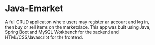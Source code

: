 # Java-Emarket
A full CRUD application where users may register an account and log in, then buy or sell items on the marketplace. 
This app was built using Java, Spring Boot and MySQL Workbench for the backend  and HTML/CSS/Javascript for the frontend. 
